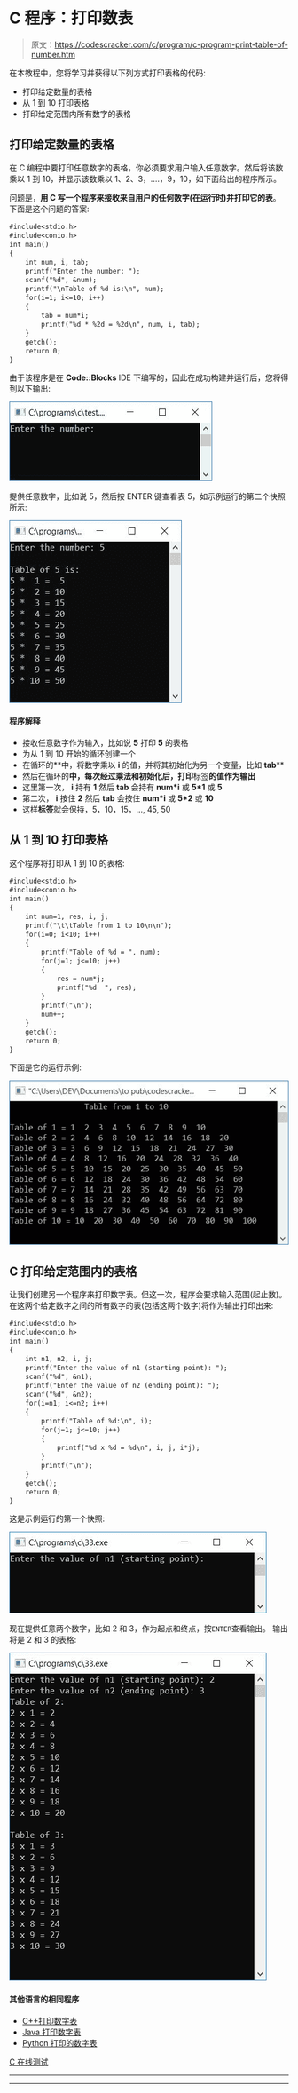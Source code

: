 # C 程序：打印数表

> 原文：<https://codescracker.com/c/program/c-program-print-table-of-number.htm>

在本教程中，您将学习并获得以下列方式打印表格的代码:

*   打印给定数量的表格
*   从 1 到 10 打印表格
*   打印给定范围内所有数字的表格

## 打印给定数量的表格

在 C 编程中要打印任意数字的表格，你必须要求用户输入任意数字。然后将该数乘以 1 到 10，并显示该数乘以 1、2、3，....，9，10，如下面给出的程序所示。

问题是，**用 C 写一个程序来接收来自用户的任何数字(在运行时)并打印它的表**。 下面是这个问题的答案:

```
#include<stdio.h>
#include<conio.h>
int main()
{
    int num, i, tab;
    printf("Enter the number: ");
    scanf("%d", &num);
    printf("\nTable of %d is:\n", num);
    for(i=1; i<=10; i++)
    {
        tab = num*i;
        printf("%d * %2d = %2d\n", num, i, tab);
    }
    getch();
    return 0;
}
```

由于该程序是在 **Code::Blocks** IDE 下编写的，因此在成功构建并运行后，您将得到以下输出:

![c program print table of number](img/60b1273e72f40796924e9eb8d06da2c5.png)

提供任意数字，比如说 5，然后按 ENTER 键查看表 5，如示例运行的第二个快照所示:

![c print table of any number](img/83fae8f75f431ae91b1dc53e767adaf2.png)

#### 程序解释

*   接收任意数字作为输入，比如说 **5** 打印 **5** 的表格
*   为从 1 到 10 开始的循环创建一个
*   在循环的**中，将数字乘以 **i** 的值，并将其初始化为另一个变量，比如 **tab****
*   然后在循环的**中，每次经过乘法和初始化后，打印**标签**的值作为输出**
*   这里第一次， **i** 持有 **1** 然后 **tab** 会持有 **num*i** 或 **5*1** 或 **5**
*   第二次， **i** 按住 **2** 然后 **tab** 会按住 **num*i** 或 **5*2** 或 **10**
*   这样**标签**就会保持，5，10，15，..., 45, 50

## 从 1 到 10 打印表格

这个程序将打印从 1 到 10 的表格:

```
#include<stdio.h>
#include<conio.h>
int main()
{
    int num=1, res, i, j;
    printf("\t\tTable from 1 to 10\n\n");
    for(i=0; i<10; i++)
    {
        printf("Table of %d = ", num);
        for(j=1; j<=10; j++)
        {
            res = num*j;
            printf("%d  ", res);
        }
        printf("\n");
        num++;
    }
    getch();
    return 0;
}
```

下面是它的运行示例:

![c table from 1 to 10](img/76084cb2e30d261e96810590224f8b40.png)

## C 打印给定范围内的表格

让我们创建另一个程序来打印数字表。但这一次，程序会要求输入范围(起止数)。在这两个给定数字之间的所有数字的表(包括这两个数字)将作为输出打印出来:

```
#include<stdio.h>
#include<conio.h>
int main()
{
    int n1, n2, i, j;
    printf("Enter the value of n1 (starting point): ");
    scanf("%d", &n1);
    printf("Enter the value of n2 (ending point): ");
    scanf("%d", &n2);
    for(i=n1; i<=n2; i++)
    {
        printf("Table of %d:\n", i);
        for(j=1; j<=10; j++)
        {
            printf("%d x %d = %d\n", i, j, i*j);
        }
        printf("\n");
    }
    getch();
    return 0;
}
```

这是示例运行的第一个快照:

![print table between two number c](img/25b00949381c0d8457828ec54173598e.png)

现在提供任意两个数字，比如 2 和 3，作为起点和终点，按`ENTER`查看输出。 输出将是 2 和 3 的表格:

![print table between two number c](img/6a591bca01a495aa3047ae184bf64c21.png)

#### 其他语言的相同程序

*   [C++打印数字表](/cpp/program/cpp-program-print-table-of-number.htm)
*   [Java 打印数字表](/java/program/java-program-print-table-of-number.htm)
*   [Python 打印的数字表](/python/program/python-program-print-multiplication-table.htm)

[C 在线测试](/exam/showtest.php?subid=2)

* * *

* * *